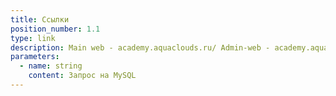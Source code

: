 ```yaml
---
title: Ссылки
position_number: 1.1
type: link
description: Main web - academy.aquaclouds.ru/ Admin-web - academy.aquaclouds.ru/admin
parameters:
  - name: string
    content: Запрос на MySQL
---
```



